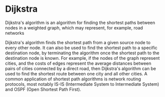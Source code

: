 # Dijkstra

Dijkstra's algorithm is an algorithm for finding the shortest paths between nodes in a weighted graph, which may represent, for example, road networks

Dijkstra's algorithm finds the shortest path from a given source node to every other node.
It can also be used to find the shortest path to a specific destination node, by terminating the algorithm once the shortest path to the destination node is known. 
For example, if the nodes of the graph represent cities, and the costs of edges represent the average distances between pairs of cities connected by a direct road, then Dijkstra's algorithm can be used to find the shortest route between one city and all other cities. 
A common application of shortest path algorithms is network routing protocols, most notably IS-IS (Intermediate System to Intermediate System) and OSPF (Open Shortest Path First).
